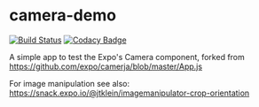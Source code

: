 # camera-demo

[![Build Status](https://app.travis-ci.com/iubar/camera-demo.svg?branch=master)](https://app.travis-ci.com/github/iubar/camera-demo)
[![Codacy Badge](https://app.codacy.com/project/badge/Grade/7374d8e64a5f4a02bf37465383b08dd8)](https://www.codacy.com/gh/iubar/camera-demo/dashboard)

A simple app to test the Expo's Camera component, forked from https://github.com/expo/camerja/blob/master/App.js

For image manipulation see also: https://snack.expo.io/@jtklein/imagemanipulator-crop-orientation
 
 
